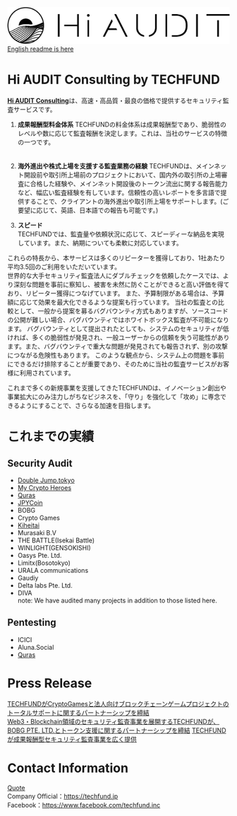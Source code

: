 ![hiaudit](images/hiaudit.jpg)  
[English readme is here](https://github.com/TECHFUND/audit-report/tree/main/README.md) 

# Hi AUDIT Consulting by TECHFUND　　 

[**Hi AUDIT Consulting**](https://hiaudit.io/consulting)は、高速・高品質・最良の価格で提供するセキュリティ監査サービスです。  

1) **成果報酬型料金体系** 
TECHFUNDの料金体系は成果報酬型であり、脆弱性のレベルや数に応じて監査報酬を決定します。これは、当社のサービスの特徴の一つです。  
　
2) **海外進出や株式上場を支援する監査業務の経験** 
TECHFUNDは、メインネット開設前や取引所上場前のプロジェクトにおいて、国内外の取引所の上場審査に合格した経験や、メインネット開設後のトークン流出に関する報告能力など、幅広い監査経験を有しています。信頼性の高いレポートを多言語で提供することで、クライアントの海外進出や取引所上場をサポートします。(ご要望に応じて、英語、日本語での報告も可能です。)  

3) **スピード**  
TECHFUNDでは、監査量や依頼状況に応じて、スピーディーな納品を実現しています。また、納期についても柔軟に対応しています。 
  
これらの特長から、本サービスは多くのリピーターを獲得しており、1社あたり平均3.5回のご利用をいただいています。  
世界的な大手セキュリティ監査法人にダブルチェックを依頼したケースでは、より深刻な問題を事前に察知し、被害を未然に防ぐことができると高い評価を得ており、リピーター獲得につなげています。
また、予算制限がある場合は、予算額に応じて効果を最大化できるような提案も行っています。
当社の監査との比較として、一般から提案を募るバグバウンティ方式もありますが、ソースコードの公開が難しい場合、バグバウンティではホワイトボックス監査が不可能になります。 バグバウンティとして提出されたとしても、システムのセキュリティが低ければ、多くの脆弱性が発見され、一般ユーザーからの信頼を失う可能性があります。また、バグバウンティで重大な問題が発見されても報告されず、別の攻撃につながる危険性もあります。
このような観点から、システム上の問題を事前にできるだけ排除することが重要であり、そのために当社の監査サービスがお客様に利用されています。　　  
  
これまで多くの新規事業を支援してきたTECHFUNDは、イノベーション創出や事業拡大にのみ注力しがちなビジネスを、「守り」を強化して「攻め」に専念できるようにすることで、さらなる加速を目指します。 


# これまでの実績
## Security Audit

* [Double Jump.tokyo](https://github.com/TECHFUND/audit-report/tree/main/DJT)
* [My Crypto Heroes](https://github.com/TECHFUND/audit-report/tree/main/MCH)
* [Quras](https://github.com/TECHFUND/audit-report/tree/main/Quras) 
* [JPYCoin](https://github.com/TECHFUND/audit-report/tree/main/JPYC)   
* BOBG
* Crypto Games 
* [Kiheitai](https://github.com/TECHFUND/audit-report/tree/main/Kiheitai)
* Murasaki B.V
* THE BATTLE(Isekai Battle)
* WINLIGHT(GENSOKISHI)
* Oasys Pte. Ltd.
* Limitx(Bosotokyo)
* URALA communications
* Gaudiy 
* Delta labs Pte. Ltd.
* DIVA   
 note: We have audited many projects in addition to those listed here.

## Pentesting 
* ICICI
* Aluna.Social
* [Quras](https://github.com/TECHFUND/audit-report/tree/main/Quras)  

# Press Release
[TECHFUNDがCryptoGamesと法人向けブロックチェーンゲームプロジェクトのトータルサポートに関するパートナーシップを締結](https://prtimes.jp/main/html/rd/p/000000042.000022017.html)  
[Web3・Blockchain領域のセキュリティ監査事業を展開するTECHFUNDが、BOBG PTE. LTD.とトークン支援に関するパートナーシップを締結](https://prtimes.jp/main/html/rd/p/000000031.000022017.html)
[TECHFUNDが成果報酬型セキュリティ監査事業を広く提供](https://prtimes.jp/main/html/rd/p/000000024.000022017.html)  
 

# Contact Information
[Quote](https://hiaudit.io/contact)  
Company Official：https://techfund.jp  
Facebook：https://www.facebook.com/techfund.inc  
